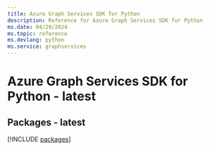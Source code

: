 ```yaml
---
title: Azure Graph Services SDK for Python
description: Reference for Azure Graph Services SDK for Python
ms.date: 04/29/2024
ms.topic: reference
ms.devlang: python
ms.service: graphservices
---
```

# Azure Graph Services SDK for Python - latest
## Packages - latest
[!INCLUDE [packages](graph-services-index.md)]
